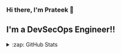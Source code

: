 ### Hi there, I'm Prateek 👋 

<!-- [![Website](https://img.shields.io/website?label=codeSTACKr.com&style=for-the-badge&url=https%3A%2F%2Fcodestackr.com)](https://codestackr.com)
[![Twitter Follow](https://img.shields.io/twitter/follow/codeSTACKr?color=1DA1F2&logo=twitter&style=for-the-badge)](https://twitter.com/intent/follow?original_referer=https%3A%2F%2Fgithub.com%2FcodeSTACKr&screen_name=codeSTACKr) -->

## I'm a DevSecOps Engineer!!


<details>
  <summary>:zap: GitHub Stats</summary>

  <img align="left" alt="Prateek's GitHub Stats" src="https://github-readme-stats.vercel.app/api?username=prateekjaindev&show_icons=true&count_private=true&theme=radical" />

</details>